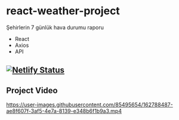 # react-weather-project
Şehirlerin 7  günlük hava durumu raporu

* React
* Axios
* API

[![Netlify Status](https://api.netlify.com/api/v1/badges/cd59d29a-6a90-42aa-bac6-4773c7056773/deploy-status)](https://daysweather-worldcity.netlify.app/)
---
## Project Video
https://user-images.githubusercontent.com/85495654/162788487-ae8f607f-3af5-4e7a-8139-e348b6f1b9a3.mp4
